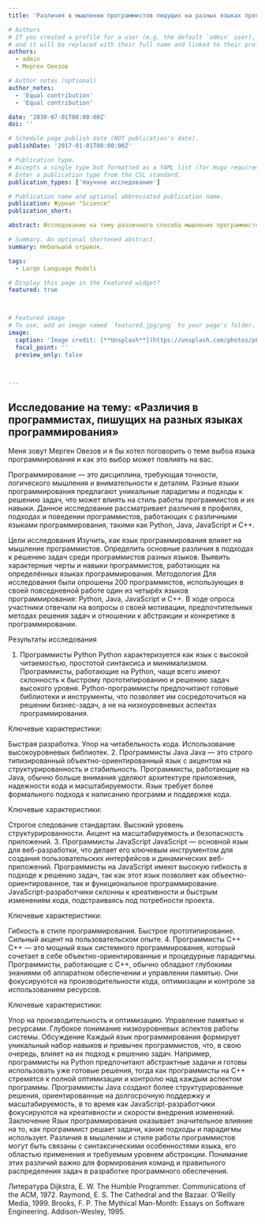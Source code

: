 ```yaml
---
title: 'Различия в мышлении программистов пишущих на разных языках программирования'

# Authors
# If you created a profile for a user (e.g. the default `admin` user), write the username (folder name) here
# and it will be replaced with their full name and linked to their profile.
authors:
  - admin
  - Мерген Овезов

# Author notes (optional)
author_notes:
  - 'Equal contribution'
  - 'Equal contribution'

date: '2030-07-01T00:00:00Z'
doi: ''

# Schedule page publish date (NOT publication's date).
publishDate: '2017-01-01T00:00:00Z'

# Publication type.
# Accepts a single type but formatted as a YAML list (for Hugo requirements).
# Enter a publication type from the CSL standard.
publication_types: ['Научное исследование']

# Publication name and optional abbreviated publication name.
publication: Журнал "Science"
publication_short: 

abstract: Исследование на тему различного способа мышления программистов в зависимости от выбранного ими языка программирования.

# Summary. An optional shortened abstract.
summary: Небольшой отрывок.

tags:
  - Large Language Models

# Display this page in the Featured widget?
featured: true



# Featured image
# To use, add an image named `featured.jpg/png` to your page's folder.
image:
  caption: 'Image credit: [**Unsplash**](https://unsplash.com/photos/pLCdAaMFLTE)'
  focal_point: ''
  preview_only: false



---
```

## Исследование на тему: «Различия в программистах, пишущих на разных языках программирования»

Меня зовут Мерген Овезов и я бы хотел поговорить о теме выбоа языка программирования и как это выбор может повлиять на вас.

Программирование — это дисциплина, требующая точности, логического мышления и внимательности к деталям. Разные языки программирования предлагают уникальные парадигмы и подходы к решению задач, что может влиять на стиль работы программистов и их навыки. Данное исследование рассматривает различия в профилях, подходах и поведении программистов, работающих с различными языками программирования, такими как Python, Java, JavaScript и C++.

Цели исследования
Изучить, как язык программирования влияет на мышление программистов.
Определить основные различия в подходах к решению задач среди программистов разных языков.
Выявить характерные черты и навыки программистов, работающих на определённых языках программирования.
Методология
Для исследования были опрошены 200 программистов, использующих в своей повседневной работе один из четырёх языков программирования: Python, Java, JavaScript и C++. В ходе опроса участники отвечали на вопросы о своей мотивации, предпочтительных методах решения задач и отношении к абстракции и конкретике в программировании.

Результаты исследования
1. Программисты Python
Python характеризуется как язык с высокой читаемостью, простотой синтаксиса и минимализмом. Программисты, работающие на Python, чаще всего имеют склонность к быстрому прототипированию и решению задач высокого уровня. Python-программисты предпочитают готовые библиотеки и инструменты, что позволяет им сосредоточиться на решении бизнес-задач, а не на низкоуровневых аспектах программирования.

Ключевые характеристики:

Быстрая разработка.
Упор на читабельность кода.
Использование высокоуровневых библиотек.
2. Программисты Java
Java — это строго типизированный объектно-ориентированный язык с акцентом на структурированность и стабильность. Программисты, работающие на Java, обычно больше внимания уделяют архитектуре приложения, надежности кода и масштабируемости. Язык требует более формального подхода к написанию программ и поддержке кода.

Ключевые характеристики:

Строгое следование стандартам.
Высокий уровень структурированности.
Акцент на масштабируемость и безопасность приложений.
3. Программисты JavaScript
JavaScript — основной язык для веб-разработки, что делает его ключевым инструментом для создания пользовательских интерфейсов и динамических веб-приложений. Программисты на JavaScript имеют высокую гибкость в подходе к решению задач, так как этот язык позволяет как объектно-ориентированное, так и функциональное программирование. JavaScript-разработчики склонны к креативности и быстрым изменениям кода, подстраиваясь под потребности проекта.

Ключевые характеристики:

Гибкость в стиле программирования.
Быстрое прототипирование.
Сильный акцент на пользовательском опыте.
4. Программисты C++
C++ — это мощный язык системного программирования, который сочетает в себе объектно-ориентированные и процедурные парадигмы. Программисты, работающие с C++, обычно обладают глубокими знаниями об аппаратном обеспечении и управлении памятью. Они фокусируются на производительности кода, оптимизации и контроле за использованием ресурсов.

Ключевые характеристики:

Упор на производительность и оптимизацию.
Управление памятью и ресурсами.
Глубокое понимание низкоуровневых аспектов работы системы.
Обсуждение
Каждый язык программирования формирует уникальный набор навыков и привычек программистов, что, в свою очередь, влияет на их подход к решению задач. Например, программисты на Python предпочитают абстрактные задачи и готовы использовать уже готовые решения, тогда как программисты на C++ стремятся к полной оптимизации и контролю над каждым аспектом программы. Программисты Java создают более структурированные решения, ориентированные на долгосрочную поддержку и масштабируемость, в то время как JavaScript-разработчики фокусируются на креативности и скорости внедрения изменений.
Заключение
Язык программирования оказывает значительное влияние на то, как программист решает задачи, какие подходы и парадигмы использует. Различия в мышлении и стиле работы программистов могут быть связаны с синтаксическими особенностями языка, его областью применения и требуемым уровнем абстракции. Понимание этих различий важно для формирования команд и правильного распределения задач в разработке программного обеспечения.

Литература
Dijkstra, E. W. The Humble Programmer. Communications of the ACM, 1972.
Raymond, E. S. The Cathedral and the Bazaar. O'Reilly Media, 1999.
Brooks, F. P. The Mythical Man-Month: Essays on Software Engineering. Addison-Wesley, 1995.
